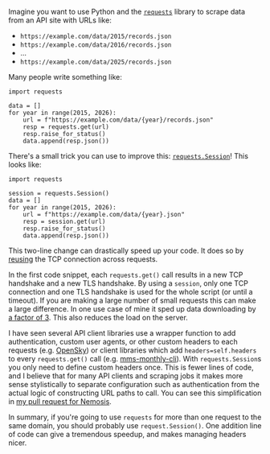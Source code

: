 Imagine you want to use Python and the [`requests`](https://docs.python-requests.org/en/latest/index.html) library to scrape data from an API site with URLs like:

* `https://example.com/data/2015/records.json`
* `https://example.com/data/2016/records.json`
* ...
* `https://example.com/data/2025/records.json`

Many people write something like:

```
import requests

data = []
for year in range(2015, 2026):
    url = f"https://example.com/data/{year}/records.json"
    resp = requests.get(url)
    resp.raise_for_status()
    data.append(resp.json())
```

There's a small trick you can use to improve this: [`requests.Session`](https://docs.python-requests.org/en/latest/user/advanced/#session-objects)!
This looks like:

<!-- Use CSS to highlight changes -->
<pre><code>import requests

<span class="added">session = requests.Session()</span>
data = []
for year in range(2015, 2026):
    url = f"https://example.com/data/{year}.json"
    resp = <span class="changed">session</span>.get(url)
    resp.raise_for_status()
    data.append(resp.json())
</code></pre>

This two-line change can drastically speed up your code.
It does so by [reusing](https://en.wikipedia.org/wiki/HTTP_persistent_connection) the TCP connection across requests.

In the first code snippet, each `requests.get()` call results in a new TCP handshake and a new TLS handshake. By using a `session`, only one TCP connection and one TLS handshake is used for the whole script (or until a timeout).
If you are making a large number of small requests this can make a large difference.
In one use case of mine it sped up data downloading by [a factor of 3](https://github.com/UNSW-CEEM/NEMOSIS/pull/48#issue-2770083169).
This also reduces the load on the server.

I have seen several API client libraries use a wrapper function to add authentication, custom user agents, or other custom headers to each requests (e.g. [OpenSky](https://github.com/openskynetwork/opensky-api/blob/49c4f312a80083a93b4f881ea1785ae052572dc9/python/opensky_api.py#L290)) or client libraries which add `headers=self.headers` to every `requests.get()` call (e.g. [mms-monthly-cli](https://github.com/prakaa/mms-monthly-cli/pull/15/files)).
With `requests.Session`s you only need to define custom headers once.
This is fewer lines of code, and I believe that for many API clients and scraping jobs it makes more sense stylistically to separate configuration such as authentication from the actual logic of constructing URL paths to call.
You can see this simplification in [my pull request for Nemosis](https://github.com/UNSW-CEEM/NEMOSIS/pull/48/files#diff-568a26ecf53e68b0aba7b0fbbaf559eee1fa8324b1e70abab3964ddf863bc8c3L98).

In summary, if you're going to use `requests` for more than one request to the same domain, you should probably use `request.Session()`. One addition line of code can give a tremendous speedup, and makes managing headers nicer.